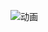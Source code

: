 ![动画](https://user-images.githubusercontent.com/24313098/218395323-fd11a74c-c21a-46fb-8092-c2118dc20a69.gif)
